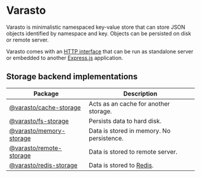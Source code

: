 # Varasto

Varasto is minimalistic namespaced key-value store that can store JSON objects
identified by namespace and key. Objects can be persisted on disk or remote
server.

Varasto comes with an [HTTP interface] that can be run as standalone server or
embedded to another [Express.js] application.

[http interface]: https://www.npmjs.com/package/@varasto/server
[express.js]: https://expressjs.com

## Storage backend implementations

| Package                   | Description                               |
| ------------------------- | ----------------------------------------- |
| [@varasto/cache-storage]  | Acts as an cache for another storage.     |
| [@varasto/fs-storage]     | Persists data to hard disk.               |
| [@varasto/memory-storage] | Data is stored in memory. No persistence. |
| [@varasto/remote-storage] | Data is stored to remote server.          |
| [@varasto/redis-storage]  | Data is stored to [Redis].                |

[@varasto/cache-storage]: https://www.npmjs.com/package/@varasto/cache-storage
[@varasto/fs-storage]: https://www.npmjs.com/package/@varasto/fs-storage
[@varasto/memory-storage]: https://www.npmjs.com/package/@varasto/memory-storage
[@varasto/remote-storage]: https://www.npmjs.com/package/@varasto/remote-storage
[@varasto/redis-storage]: https://www.npmjs.com/package/@varasto/redis-storage
[redis]: https://redis.io
